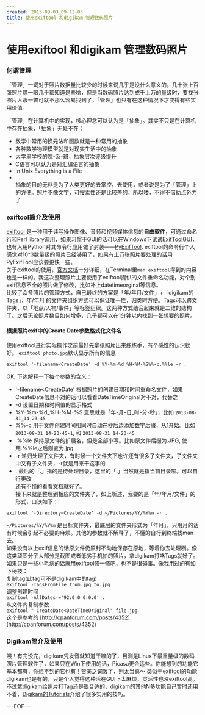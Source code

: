 ```yaml
---
created: 2013-09-03_09-12-03
title: 使用exiftool 和digikam 管理数码照片
---
```


# 使用exiftool 和digikam 管理数码照片

### 何谓管理  
「管理」一词对于照片数据量比较少的时候来说几乎是没什么意义的，几十张上百张照片瞟一眼几乎都知道是些啥，但是当数码照片达到成千上万的量级时，要找张照片人眼一瞥可就不那么容易找到了，「管理」也只有在这种情况下才变得有些实用价值。  

「管理」在计算机中的实现，核心理念可以认为是「抽象」。其实不只是在计算机中存在抽象，「抽象」无处不在：       

* 数学中常用的换元法和函数就是一种常用的抽象  
* 各种数学物理模型就是对现实生活中的抽象  
* 大学里学校的院-系-班，抽象层次逐级提升  
* C语言可以认为是对汇编语言的抽象  
* In Unix Everything is a File   
* ...   
抽象的目的无非是为了人类更好的去掌控，去使用，或者说是为了「管理」上的方便。照片不像文字，可搜索性还是比较差的，所以喽，不得不借助点外力了  

### exiftool简介及使用  
[exiftool](http://www.sno.phy.queensu.ca/~phil/exiftool/) 是一种用于读写操作图像、音频和视频媒体信息的**自由软件**，可通过命名行和Perl library调用，如果习惯于GUI的话可以在Windows下试试[ExifToolGUI](http://u88.n24.queensu.ca/~bogdan/)， 也有人用Python对其命令行应用做了封装——[PyExifTool](http://smarnach.github.io/pyexiftool/). exiftool的命令行个人感觉对10^3数量级的照片已经够用了，如果有上万张照片要处理的话用PyExifTool应该要更快一些。  
关于exiftool的使用，[官方文档](http://owl.phy.queensu.ca/~phil/exiftool/exiftool_pod.html)十分详细，在Terminal里`man exiftool`得到的内容也是一样的。我这次整理照片主要使用了exiftool提供的文件重命名功能，对个别exif信息不全的照片做了修改，比如补上datetimeorginal等信息。  
比较了众多照片的管理方式，自己最终的方案是「年/年月/文件」+「digikam的Tags」，年/年月 的文件夹组织方式可以保证唯一性，归类时方便。Tags可以跨文件夹，以「地点/人物/事件」等标签组织。这两种方式结合起来就是二维的结构了。之后无论照片数目如何增多，几乎都可以在1分钟以内找到一张想要的照片。  

#### 根据照片exif中的Create Date参数格式化文件名   
使用exiftool进行实际操作之前最好先拿张照片出来练练手，有个感性的认识就好。  `exiftool photo.jpg`默认显示所有的信息  
```  
exiftool '-filename<CreateDate' -d %Y-%m-%d_%H-%M-%S%%-c.%%le -r .  
```
OK, 下边解释一下每个参数的含义：  

* '-filename<CreateDate' 根据照片的创建日期和时间重命名文件，如果CreateDate信息不对的话可以看看DateTimeOriginal对不对，代替之  
* -d 设置日期和时间值的显示格式  
* %Y-%m-%d_%H-%M-%S 意思就是「年-月-日_时-分-秒」，比如 `2013-08-31_14-23-45`  
* %%-c 用于文件创建时间相同时自动在秒后边添加数字后缀，从1开始。比如`2013-08-31_14-23-45-1`, 和 `2013-08-31_14-23-45`    
* .%%le 保持原文件的扩展名，但是全部小写。比如原文件后缀为.JPG, 使用.%%le之后则变为.jpg  
* -r 递归处理子文件夹，有时候一个文件夹下也许还有很多子文件夹，子文件夹中又有子文件夹，-r就是用来干这事的  
* . 最后的「.」指的是待处理目录，这里的「.」当然就是指当前目录啦。可以自行更改  
还有不懂的看看文档就好了。  
接下来就是整理到相应的文件夹了，如上所述，我要的是「年/年月/文件」的形式，口诀如下：  
```
exiftool '-Directory<CreateDate' -d ~/Pictures/%Y/%Y%m -r . 
```
`~/Pictures/%Y/%Y%m` 是目标文件夹，最底层的文件夹形式为「年月」，只用月的话有时候会引起不必要的麻烦。其他的参数就不解释了，不懂的自行到终端找man去。  
如果没有以上exif信息的话原文件仍原封不动地保存在原地，等着你去处理咧。像这类顽固分子大部分是截图或者低劣手机拍的照片，拿digikam打咯Tags就好了。如果只是一些小毛病的话就用exiftool修一修吧，也不是很碍事。像我用过的有如下秘技：  
复制tag(此tag可不是digikam中的tag)  
`exiftool -TagsFromFile from.jpg to.jpg`  
调整创建时间  
`exiftool -AllDates-='92:0:0 0:0:0' .`  
从文件内复制参数  
`exiftool "-CreateDate<DateTimeOriginal" file.jpg`  
这个是参考的 [http://cpanforum.com/posts/4352](http://cpanforum.com/posts/4352)  

### Digikam简介及使用   
喂！有完没完，digikam凭发音就知道干嘛的了，目测是Linux下最重量级的数码照片管理软件了，如果只在Win下使用的话，Picasa更合适些。你能想到的功能它基本都有，你想不到的它也有！赞美之词罢了，别太当真～ 类似于exiftool的功能digikam也是有的，只是个人觉得这种活在GUI下太麻烦，灵活性也没exiftool高。不过拿digikam给照片打Tag还是很合适的，digikam的其他N多功能自己暂时还用不着，[Digikam的Tutorials](http://userbase.kde.org/Digikam/Tutorials)介绍了很多实用的技巧。  

---EOF---